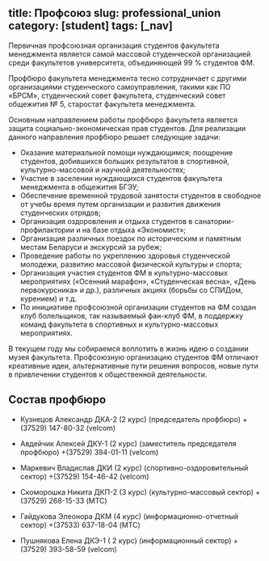 title: Профсоюз
slug: professional_union
category: [student]
tags: [_nav]
---

Первичная профсоюзная организация студентов факультета менеджмента является самой массовой студенческой организацией среди факультетов университета, объединяющей 99 % студентов ФМ.

Профбюро факультета менеджмента тесно сотрудничает с другими организациями студенческого самоуправления, такими как ПО «БРСМ», студенческий совет факультета, студенческий совет общежития № 5, старостат факультета менеджмента.

Основным направлением работы профбюро факультета является защита социально-экономическая прав студентов. Для реализации данного направления профбюро решает следующие задачи:
*   Оказание материальной помощи нуждающимся; поощрение студентов, добившихся больших результатов в спортивной, культурно-массовой и научной деятельностях;
*   Участие в заселении нуждающихся студентов факультета менеджмента в общежития БГЭУ;
*   Обеспечение временной трудовой занятости студентов в свободное от учебы время путем организации и развития движения студенческих отрядов;
*   Организация оздоровления и отдыха студентов в санатории-профилактории и на базе отдыха «Экономист»;
*   Организация различных поездок по историческим и памятным местам Беларуси и экскурсий за рубеж;
*   Проведение работы по укреплению здоровья студенческой молодежи, развитию массовой физической культуры и спорта;
*   Организация участия студентов ФМ в культурно-массовых мероприятиях («Осенний марафон», «Студенческая весна», «День первокурсника» и др.), различных акциях (борьбы со СПИДом, курением) и т.д.
*   По инициативе профсоюзной организации студентов на ФМ создан клуб болельщиков, так называемый фан-клуб ФМ, в поддержку команд факультета в спортивных и культурно-массовых мероприятиях.

В текущем году мы собираемся воплотить в жизнь идею о создании музея факультета. Профсоюзную организацию студентов ФМ отличают креативные идеи, альтернативные пути решения вопросов, новые пути в привлечении студентов к общественной деятельности.

Состав профбюро
---------------

*   Кузнецов Александр ДКА-2 (2 курс)
(председатель профбюро)
+(37529) 147-80-32 (velcom)

*   Авдейчик Алексей ДКУ-1 (2 курс)
(заместитель председателя профбюро)
+(37529) 394-01-11 (velcom)

*   Маркевич Владислав ДКИ (2 курс)
(спортивно-оздоровительный сектор)
+(37529) 154-46-42 (velcom)

*   Скоморошка Никита ДКП-2 (3 курс)
(культурно-массовый сектор)
+(37529) 268-15-33 (MTC)

*   Гайдукова Элеонора ДКМ (4 курс)
(информационно-отчетный сектор)
+(37533) 637-18-04 (MTC)

*   Пушнякова Елена ДКЭ-1 ( 2 курс)
(информационный сектор)
+(37529) 393-58-59 (velcom)

